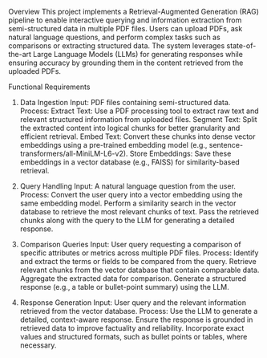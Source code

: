 Overview
This project implements a Retrieval-Augmented Generation (RAG) pipeline to enable interactive querying and information extraction from semi-structured data in multiple PDF files. Users can upload PDFs, ask natural language questions, and perform complex tasks such as comparisons or extracting structured data. The system leverages state-of-the-art Large Language Models (LLMs) for generating responses while ensuring accuracy by grounding them in the content retrieved from the uploaded PDFs.

Functional Requirements
1. Data Ingestion
Input: PDF files containing semi-structured data.
Process:
Extract Text: Use a PDF processing tool to extract raw text and relevant structured information from uploaded files.
Segment Text: Split the extracted content into logical chunks for better granularity and efficient retrieval.
Embed Text: Convert these chunks into dense vector embeddings using a pre-trained embedding model (e.g., sentence-transformers/all-MiniLM-L6-v2).
Store Embeddings: Save these embeddings in a vector database (e.g., FAISS) for similarity-based retrieval.

3. Query Handling
Input: A natural language question from the user.
Process:
Convert the user query into a vector embedding using the same embedding model.
Perform a similarity search in the vector database to retrieve the most relevant chunks of text.
Pass the retrieved chunks along with the query to the LLM for generating a detailed response.

4. Comparison Queries
Input: User query requesting a comparison of specific attributes or metrics across multiple PDF files.
Process:
Identify and extract the terms or fields to be compared from the query.
Retrieve relevant chunks from the vector database that contain comparable data.
Aggregate the extracted data for comparison.
Generate a structured response (e.g., a table or bullet-point summary) using the LLM.

5. Response Generation
Input: User query and the relevant information retrieved from the vector database.
Process:
Use the LLM to generate a detailed, context-aware response.
Ensure the response is grounded in retrieved data to improve factuality and reliability.
Incorporate exact values and structured formats, such as bullet points or tables, where necessary.
